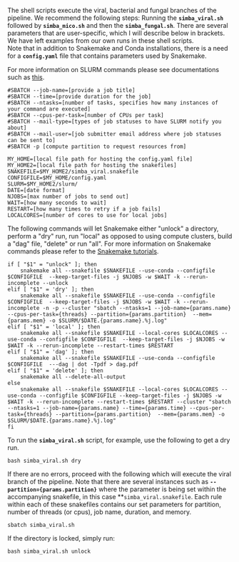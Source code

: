 The shell scripts execute the viral, bacterial and fungal branches of the pipeline. We recommend the following steps: Running the **`simba_viral.sh`** followed by **`simba_mico.sh`** and then the **`simba_fungal.sh`**. There are several parameters that are user-specific, which I will describe below in brackets. We have left examples from our own runs in these shell scripts.  
Note that in addition to Snakemake and Conda installations, there is a need for a **`config.yaml`** file that contains parameters used by Snakemake. 

For more information on SLURM commands please see documentations such as [this](https://login.scg.stanford.edu/tutorials/job_scripts/).

```
#SBATCH --job-name=[provide a job title]
#SBATCH --time=[provide duration for the job]
#SBATCH --ntasks=[number of tasks, specifies how many instances of your command are executed]
#SBATCH --cpus-per-task=[number of CPUs per task]
#SBATCH --mail-type=[types of job statuses to have SLURM notify you about]
#SBATCH --mail-user=[job submitter email address where job statuses can be sent to]
#SBATCH -p [compute partition to request resources from]

MY_HOME=[local file path for hosting the config.yaml file]
MY_HOME2=[local file path for hosting the snakefiles]
SNAKEFILE=$MY_HOME2/simba_viral.snakefile
CONFIGFILE=$MY_HOME/config.yaml
SLURM=$MY_HOME2/slurm/
DATE=[date format]
NJOBS=[max number of jobs to send out]
WAIT=[how many seconds to wait]
RESTART=[how many times to retry if a job fails]
LOCALCORES=[number of cores to use for local jobs]
```

The following commands will let Snakemake either "unlock" a directory, perform a "dry" run, run "local" as opposed to using compute clusters, build a "dag" file, "delete" or run "all". 
For more information on Snakemake commands please refer to the [Snakemake tutorials](https://snakemake.readthedocs.io/en/stable/tutorial/tutorial.html). 
```
if [ "$1" = "unlock" ]; then
    snakemake all --snakefile $SNAKEFILE --use-conda --configfile $CONFIGFILE  --keep-target-files -j $NJOBS -w $WAIT -k --rerun-incomplete --unlock
elif [ "$1" = 'dry' ]; then
    snakemake all --snakefile $SNAKEFILE --use-conda --configfile $CONFIGFILE  --keep-target-files -j $NJOBS -w $WAIT -k --rerun-incomplete -n -p --cluster "sbatch --ntasks=1 --job-name={params.name} --cpus-per-task={threads} --partition={params.partition}  --mem={params.mem} -o $SLURM/$DATE.{params.name}.%j.log" 
elif [ "$1" = 'local' ]; then
    snakemake all --snakefile $SNAKEFILE --local-cores $LOCALCORES --use-conda --configfile $CONFIGFILE  --keep-target-files -j $NJOBS -w $WAIT -k --rerun-incomplete --restart-times $RESTART
elif [ "$1" = 'dag' ]; then
    snakemake all --snakefile $SNAKEFILE --use-conda --configfile $CONFIGFILE  ---dag | dot -Tpdf > dag.pdf
elif [ "$1" = 'delete' ]; then
    snakemake all --delete-all-output
else	
    snakemake all --snakefile $SNAKEFILE --local-cores $LOCALCORES --use-conda --configfile $CONFIGFILE --keep-target-files -j $NJOBS -w $WAIT -k --rerun-incomplete --restart-times $RESTART --cluster "sbatch --ntasks=1 --job-name={params.name} --time={params.time} --cpus-per-task={threads} --partition={params.partition}  --mem={params.mem} -o $SLURM/$DATE.{params.name}.%j.log" 
fi
```
To run the **`simba_viral.sh`** script, for example, use the following to get a dry run. 
```
bash simba_viral.sh dry
```
If there are no errors, proceed with the following which will execute the viral branch of the pipeline. Note that there are several instances such as **`--partition={params.partition}`** where the parameter is being set within the accompanying snakefile, in this case **`simba_viral.snakefile`. Each rule within each of these snakefiles contains our set parameters for partition, number of threads (or cpus), job name, duration, and memory. 
```
sbatch simba_viral.sh 
```
If the directory is locked, simply run:
```
bash simba_viral.sh unlock
```
